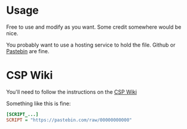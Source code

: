 # Usage

Free to use and modify as you want. Some credit somewhere would be nice.

You probably want to use a hosting service to hold the file. Github or [Pastebin](https://pastebin.com/) are fine.

# CSP Wiki

You'll need to follow the instructions on the [CSP Wiki](https://github.com/ac-custom-shaders-patch/acc-extension-config/wiki/Misc-%E2%80%93-Server-extra-options#online-scripts)

Something like this is fine:

```ini
[SCRIPT_...]
SCRIPT = "https://pastebin.com/raw/00000000000"
```

